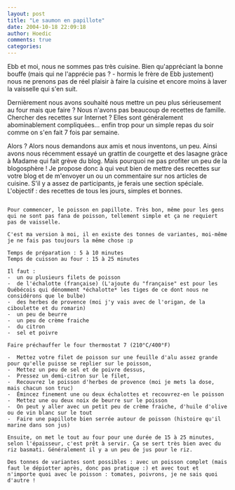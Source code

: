 ```yaml
---
layout: post
title: "Le saumon en papillote"
date: 2004-10-18 22:09:18
author: Hoedic
comments: true
categories: 
---
```



Ebb et moi, nous ne sommes pas très cuisine. Bien qu'appréciant la bonne bouffe (mais qui ne l'apprécie pas ? - hormis le frère de Ebb justement) nous ne prenons pas de réel plaisir à faire la cuisine et encore moins à laver la vaisselle qui s'en suit.

Dernièrement nous avons souhaité nous mettre un peu plus sérieusement au four mais que faire ? Nous n'avons pas beaucoup de recettes de famille. Chercher des recettes sur Internet ? Elles sont généralement abominablement compliquées... enfin trop pour un simple repas du soir comme on s'en fait 7 fois par semaine.

Alors ? Alors nous demandons aux amis et nous inventons, un peu. Ainsi avons nous récemment essayé un grattin de courgette et des lasagne gràce à Madame  qui fait grève du blog. Mais pourquoi ne pas profiter un peu de la blogosphère ! Je propose donc à qui veut bien de mettre des recettes sur votre blog et de m'envoyer un  ou un commentaire sur nos articles de cuisine. S'il y a assez de participants, je ferais une section spéciale. L'objectif : des recettes de tous les jours, simples et bonnes.

~~~~

Pour commencer, le poisson en papillote. Très bon, même pour les gens qui ne sont pas fana de poisson, tellement simple et ça ne requiert pas de vaisselle.

C'est ma version à moi, il en existe des tonnes de variantes, moi-même je ne fais pas toujours la même chose :p

Temps de préparation : 5 à 10 minutes
Temps de cuisson au four : 15 à 25 minutes

Il faut :
-  un ou plusieurs filets de poisson
-  de l'échalotte (française) (L'ajoute du "française" est pour les Québécois qui dénomment *échalotte* les tiges de ce dont nous ne considérons que le bulbe)
-  des herbes de provence (moi j'y vais avec de l'origan, de la ciboulette et du romarin)
-  un peu de beurre
-  un peu de crème fraiche
-  du citron
-  sel et poivre

Faire préchauffer le four thermostat 7 (210°C/400°F)

-  Mettez votre filet de poisson sur une feuille d'alu assez grande pour qu'elle puisse se replier sur le poisson,
-  Mettez un peu de sel et de poivre dessus,
-  Pressez un demi-citron sur le filet,
-  Recouvrez le poisson d'herbes de provence (moi je mets la dose, mais chacun son truc)
-  Émincez finement une ou deux échalottes et recouvrez-en le poisson
-  Mettez une ou deux noix de beurre sur le poisson
-  On peut y aller avec un petit peu de crème fraiche, d'huile d'olive ou de vin blanc sur le tout
-  Faire une papillote bien serrée autour de poisson (histoire qu'il marine dans son jus)

Ensuite, on met le tout au four pour une durée de 15 à 25 minutes, selon l'épaisseur, c'est prêt à servir. Ça se sert très bien avec du riz basmati. Généralement il y a un peu de jus pour le riz.

Des tonnes de variantes sont possibles : avec un poisson complet (mais faut le dépiotter après, donc pas pratique :) et avec tout et n'importe quoi avec le poisson : tomates, poivrons, je ne sais quoi d'autre !